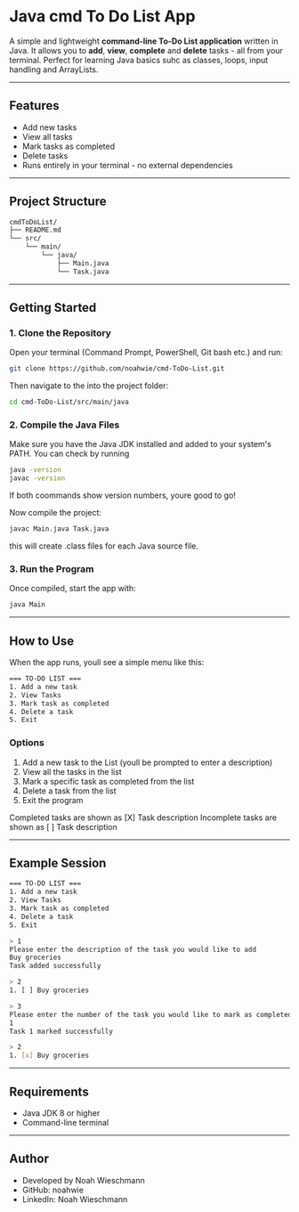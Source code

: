 # Java cmd To Do List App

A simple and lightweight **command-line To-Do List application** written in Java.
It allows you to **add**, **view**, **complete** and **delete** tasks - all from your terminal.
Perfect for learning Java basics suhc as classes, loops, input handling and ArrayLists.

---

## Features

- Add new tasks
- View all tasks
- Mark tasks as completed
- Delete tasks
- Runs entirely in your terminal - no external dependencies

---

## Project Structure 

```bash
cmdToDoList/
├── README.md
└── src/
    └── main/
        └── java/
            ├── Main.java
            └── Task.java
```
--- 

## Getting Started 

### 1. Clone the Repository

Open your terminal (Command Prompt, PowerShell, Git bash etc.) and run:

```bash
git clone https://github.com/noahwie/cmd-ToDo-List.git
```

Then navigate to the into the project folder: 

```bash
cd cmd-ToDo-List/src/main/java
```

### 2. Compile the Java Files

Make sure you have the Java JDK installed and added to your system's PATH.
You can check by running 

```bash
java -version
javac -version
```

If both coommands show version numbers, youre good to go!

Now compile the project:

```bash
javac Main.java Task.java
```

this will create .class files for each Java source file. 

### 3. Run the Program 

Once compiled, start the app with: 

```bash
java Main
```

---

## How to Use

When the app runs, youll see a simple menu like this:

```bash
=== TO-DO LIST ===
1. Add a new task
2. View Tasks
3. Mark task as completed
4. Delete a task
5. Exit
```

### Options 

1. Add a new task to the List (youll be prompted to enter a description)
2. View all the tasks in the list
3. Mark a specific task as completed from the list
4. Delete a task from the list
5. Exit the program

Completed tasks are shown as [X] Task description
Incomplete tasks are shown as [ ] Task description

---

## Example Session

```bash
=== TO-DO LIST ===
1. Add a new task
2. View Tasks
3. Mark task as completed
4. Delete a task
5. Exit

> 1
Please enter the description of the task you would like to add
Buy groceries
Task added successfully

> 2
1. [ ] Buy groceries

> 3
Please enter the number of the task you would like to mark as completed
1
Task 1 marked successfully

> 2
1. [x] Buy groceries
```

--- 

## Requirements 

- Java JDK 8 or higher
- Command-line terminal

---

## Author 

- Developed by Noah Wieschmann 
- GitHub: noahwie 
- LinkedIn: Noah Wieschmann 
